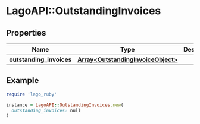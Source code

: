 # LagoAPI::OutstandingInvoices

## Properties

| Name | Type | Description | Notes |
| ---- | ---- | ----------- | ----- |
| **outstanding_invoices** | [**Array&lt;OutstandingInvoiceObject&gt;**](OutstandingInvoiceObject.md) |  |  |

## Example

```ruby
require 'lago_ruby'

instance = LagoAPI::OutstandingInvoices.new(
  outstanding_invoices: null
)
```

